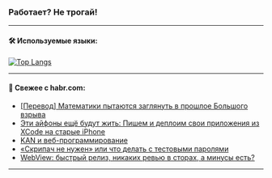 ### Работает? Не трогай!

---
<!--
#### 🛠️ Technical stack:

![Java](https://img.shields.io/badge/Java-informational?logo=Oracle&style=flat&logoColor=white&color=FF4500)
![Kotlin](https://img.shields.io/badge/Kotlin-informational?logo=Kotlin&style=flat&logoColor=white&color=774D97)
![TS](https://img.shields.io/badge/TypeScript-informational?logo=typeScript&style=flat&logoColor=black&color=017acc)
![Python](https://img.shields.io/badge/Python-informational?logo=Python&style=flat&logoColor=black&color=ffdd54) <br>
![Spring](https://img.shields.io/badge/Spring-informational?logo=Spring&style=flat&logoColor=white&color=6DB33F) 
![SpringBoot](https://img.shields.io/badge/SpringBoot-informational?logo=SpringBoot&style=flat&logoColor=white&color=6DB33F)
![Nest](https://img.shields.io/badge/NestJS-informational?logo=NestJS&style=flat&logoColor=white&color=E0234E) 
![NodeJS](https://img.shields.io/badge/NodeJS-informational?logo=node.js&style=flat&logoColor=white&color=70A760)<br>
![PostgreSQL](https://img.shields.io/badge/PostgreSQL-informational?logo=PostgreSQL&style=flat&logoColor=white&color=DAA520)
![MongoDB](https://img.shields.io/badge/MongoDB-informational?logo=MongoDB&style=flat&logoColor=white&color=870000)
![Apache](https://img.shields.io/badge/Apache-informational?logo=apache&style=flat&logoColor=white&color=f74e28)

___ 
-->

#### 🛠️ Используемые языки:

[![Top Langs](https://github-readme-stats-u2qms2cxw-advtsettinggmailcoms-projects.vercel.app/api/top-langs/?username=zloylis&langs_count=10&hide_title=true&title_color=e6edf3&size_weight=0.5&count_weight=0.5&layout=compact&hide_progress=true&hide_border=true&theme=dracula)](https://github.com/zloylis)

<!---


####  :octocat:&nbsp;&nbsp; Статистика:

![GitHub stats](https://github-readme-stats-u2qms2cxw-advtsettinggmailcoms-projects.vercel.app/api?username=zloylis&show_icons=true&hide_border=true&theme=dracula&title_color=e6edf3&include_all_commits=true&count_private=true&hide_rank=false&hide_title=true&rank_icon=github)
-->
---

#### 💬 Свежее с habr.com:

<!-- BLOG-POST-LIST:START -->
- [[Перевод] Математики пытаются заглянуть в прошлое Большого взрыва](https://habr.com/ru/articles/823064/?utm_source=habrahabr&utm_medium=rss&utm_campaign=823064)
- [Эти айфоны ещё будут жить: Пишем и деплоим свои приложения из XCode на старые iPhone](https://habr.com/ru/companies/timeweb/articles/822659/?utm_source=habrahabr&utm_medium=rss&utm_campaign=822659)
- [KAN и веб-программирование](https://habr.com/ru/articles/823146/?utm_source=habrahabr&utm_medium=rss&utm_campaign=823146)
- [«Скрипач не нужен» или что делать с тестовыми паролями](https://habr.com/ru/articles/823100/?utm_source=habrahabr&utm_medium=rss&utm_campaign=823100)
- [WebView: быстрый релиз, никаких ревью в сторах, а минусы есть?](https://habr.com/ru/companies/alfa/articles/821055/?utm_source=habrahabr&utm_medium=rss&utm_campaign=821055)
<!-- BLOG-POST-LIST:END -->

---
